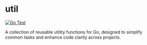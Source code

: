
# util

[![Go Test](https://github.com/naycoma/util/actions/workflows/go-test.yml/badge.svg)](https://github.com/naycoma/util/actions/workflows/go-test.yml)

A collection of reusable utility functions for Go, designed to simplify common tasks and enhance code clarity across projects.
